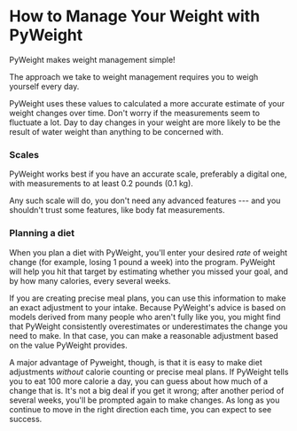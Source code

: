 # How to Manage Your Weight with PyWeight

PyWeight makes weight management simple!

The approach we take to weight management requires you to weigh
yourself every day.

PyWeight uses these values to calculated a more accurate estimate of
your weight changes over time. Don't worry if the measurements seem
to fluctuate a lot. Day to day changes in your weight are more likely
to be the result of water weight than anything to be concerned with.

### Scales

PyWeight works best if you have an accurate scale, preferably a
digital one, with measurements to at least 0.2 pounds (0.1 kg).

Any such scale will do, you don't need any advanced features --- and
you shouldn't trust some features, like body fat measurements.

### Planning a diet

When you plan a diet with PyWeight, you'll enter your desired *rate*
of weight change (for example, losing 1 pound a week) into the
program. PyWeight will help you hit that target by estimating 
whether you missed your goal, and by how many calories, every
several weeks.

If you are creating precise meal plans, you can use this information
to make an exact adjustment to your intake. Because PyWeight's advice
is based on models derived from many people who aren't fully like
you, you might find that PyWeight consistently overestimates or
underestimates the change you need to make. In that case, you can
make a reasonable adjustment based on the value PyWeight provides.

A major advantage of Pyweight, though, is that it is easy to make 
diet adjustments *without* calorie counting or precise meal plans.
If PyWeight tells you to eat 100 more calorie a day, you can guess
about how much of a change that is. It's not a big deal if you get 
it wrong; after another period of several weeks, you'll be prompted 
again to make changes. As long as you continue to move in the right 
direction each time, you can expect to see success.
